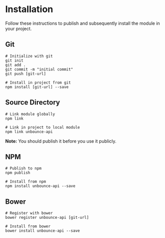 # Installation

Follow these instructions to publish and subsequently install the module in your project.

## Git

```
# Initialize with git
git init
git add .
git commit -m "initial commit"
git push [git-url]

# Install in project from git
npm install [git-url] --save
```

## Source Directory

```
# Link module globally
npm link

# Link in project to local module
npm link unbounce-api
```

**Note:** You should publish it before you use it publicly.

## NPM

```
# Publish to npm
npm publish

# Install from npm
npm install unbounce-api --save
```

## Bower

```
# Register with bower
bower register unbounce-api [git-url]

# Install from bower
bower install unbounce-api --save
```
